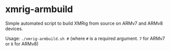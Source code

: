 # xmrig-armbuild
Simple automated script to build XMRig from source on ARMv7 and ARMv8 devices.

Usage: `./xmrig-armbuild.sh #` (where `#` is a required argument. `7` for ARMv7 or `8` for ARMv8)

